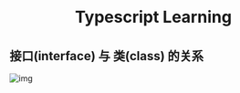 <h1 align="center" style="margin: 30px 0 35px;">Typescript Learning</h1>

## 接口(interface) 与 类(class) 的关系
![img](http://img.90paw.com/wallpapers/2020-10-22%2020-29-39.png)
